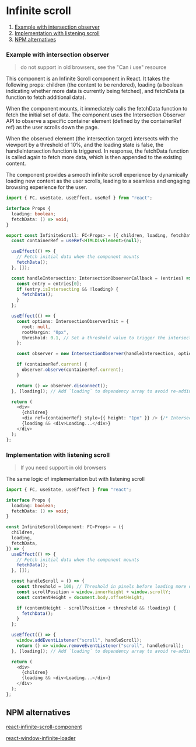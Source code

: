 # Infinite scroll

1.  [Example with intersection observer](#example-with-intersection-observer)
2.  [Implementation with listening scroll](#implementation-with-listening-scroll)
3.  [NPM alternatives](#npm-alternatives)

### Example with intersection observer

> do not support in old browsers, see the "Can i use" resource

This component is an Infinite Scroll component in React. It takes the following props: children (the content to be rendered), loading (a boolean indicating whether more data is currently being fetched), and fetchData (a function to fetch additional data).

When the component mounts, it immediately calls the fetchData function to fetch the initial set of data. The component uses the Intersection Observer API to observe a specific container element (defined by the containerRef ref) as the user scrolls down the page.

When the observed element (the intersection target) intersects with the viewport by a threshold of 10%, and the loading state is false, the handleIntersection function is triggered. In response, the fetchData function is called again to fetch more data, which is then appended to the existing content.

The component provides a smooth infinite scroll experience by dynamically loading new content as the user scrolls, leading to a seamless and engaging browsing experience for the user.

```ts
import { FC, useState, useEffect, useRef } from "react";

interface Props {
  loading: boolean;
  fetchData: () => void;
}

export const InfiniteScroll: FC<Props> = ({ children, loading, fetchData }) => {
  const containerRef = useRef<HTMLDivElement>(null);

  useEffect(() => {
    // Fetch initial data when the component mounts
    fetchData();
  }, []);

  const handleIntersection: IntersectionObserverCallback = (entries) => {
    const entry = entries[0];
    if (entry.isIntersecting && !loading) {
      fetchData();
    }
  };

  useEffect(() => {
    const options: IntersectionObserverInit = {
      root: null,
      rootMargin: "0px",
      threshold: 0.1, // Set a threshold value to trigger the intersection callback
    };

    const observer = new IntersectionObserver(handleIntersection, options);

    if (containerRef.current) {
      observer.observe(containerRef.current);
    }

    return () => observer.disconnect();
  }, [loading]); // Add `loading` to dependency array to avoid re-adding the observer

  return (
    <div>
      {children}
      <div ref={containerRef} style={{ height: "1px" }} /> {/* Intersection target */}
      {loading && <div>Loading...</div>}
    </div>
  );
};
```

### Implementation with listening scroll

> If you need support in old browsers

The same logic of implementation but with listening scroll

```ts
import { FC, useState, useEffect } from "react";

interface Props {
  loading: boolean;
  fetchData: () => void;
}

const InfiniteScrollComponent: FC<Props> = ({
  children,
  loading,
  fetchData,
}) => {
  useEffect(() => {
    // Fetch initial data when the component mounts
    fetchData();
  }, []);

  const handleScroll = () => {
    const threshold = 100; // Threshold in pixels before loading more data
    const scrollPosition = window.innerHeight + window.scrollY;
    const contentHeight = document.body.offsetHeight;

    if (contentHeight - scrollPosition < threshold && !loading) {
      fetchData();
    }
  };

  useEffect(() => {
    window.addEventListener("scroll", handleScroll);
    return () => window.removeEventListener("scroll", handleScroll);
  }, [loading]); // Add `loading` to dependency array to avoid re-adding the event listener

  return (
    <div>
      {children}
      {loading && <div>Loading...</div>}
    </div>
  );
};
```

## NPM alternatives

[react-infinite-scroll-component](https://www.npmjs.com/package/react-infinite-scroll-component)

[react-window-infinite-loader](https://www.npmjs.com/package/react-window-infinite-loader)
